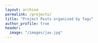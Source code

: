 ```yaml
---
layout: archive
permalink: /projects/
title: "Project Posts organized by Tags"
author_profile: true
header:
  image: "/images/jax.jpg"
---
```

